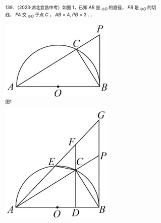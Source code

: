 139．（2023·湖北宜昌中考）如图 1，已知 $A B$ 是 $_ { \odot O }$ 的直径， $P B$ 是 $_ { \odot O }$ 的切线， $P A$ 交 $_ { \odot O }$ 于点 $C$ ，$\ A B = 4 , \ P B = 3 \ .$ ．

![](<../../qs_image_DB/专题3-6__圆的综合（27类题型）（解析版）/fc1a246d8b8636f91f165eb4355b78f1e5e61e166202feb34c54d918de96cfb9.jpg>)  
图1

![](<../../qs_image_DB/专题3-6__圆的综合（27类题型）（解析版）/7db59c532c808fff2a6fecdc540bcd3ac2663cef9ff31f36deb8f12008cf4ee0.jpg>)  
